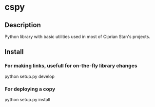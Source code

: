cspy
====

## Description

Python library with basic utilities used in most of Ciprian Stan's projects.


## Install

### For making links, usefull for on-the-fly library changes
python setup.py develop

### For deploying a copy
python setup.py install
